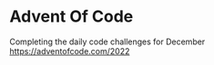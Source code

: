 # Advent Of Code

Completing the daily code challenges for December
<https://adventofcode.com/2022>

